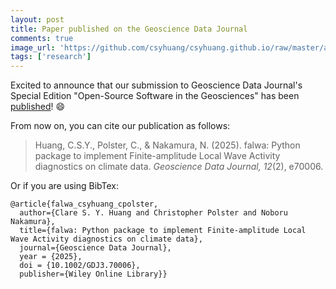 ```yaml
---
layout: post
title: Paper published on the Geoscience Data Journal
comments: true
image_url: 'https://github.com/csyhuang/csyhuang.github.io/raw/master/assets/img/falwa_diagram.png'
tags: ['research']
---
```


Excited to announce that our submission to Geoscience Data Journal's Special Edition "Open-Source Software in the Geosciences" has been [published](https://rmets.onlinelibrary.wiley.com/doi/full/10.1002/gdj3.70006)! 😄

From now on, you can cite our publication as follows:

> Huang, C.S.Y., Polster, C., & Nakamura, N. (2025). falwa: Python package to implement Finite-amplitude Local Wave Activity diagnostics on climate data. *Geoscience Data Journal, 12*(2), e70006.

Or if you are using BibTex:
```
@article{falwa_csyhuang_cpolster,
  author={Clare S. Y. Huang and Christopher Polster and Noboru Nakamura},
  title={falwa: Python package to implement Finite-amplitude Local Wave Activity diagnostics on climate data},
  journal={Geoscience Data Journal},
  year = {2025},
  doi = {10.1002/GDJ3.70006},
  publisher={Wiley Online Library}}
```


<!-- Open-source Software details:
- GitHub Repository: [hn2016_falwa](https://github.com/csyhuang/hn2016_falwa/)
- Python package: `falwa` (Finite-Amplitude Local Wave Activity)
- Documentation page: [https://hn2016-falwa.readthedocs.io/](https://hn2016-falwa.readthedocs.io/)
- DOI (of GitHub repo): [10.5281/zenodo.6366562](https://doi.org/10.5281/zenodo.6366562) -->



